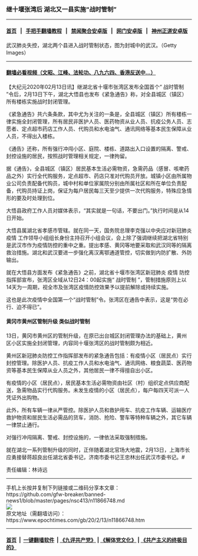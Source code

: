 ### 继十堰张湾后 湖北又一县实施“战时管制”
------------------------

#### [首页](https://github.com/gfw-breaker/banned-news1/blob/master/README.md) &nbsp;&nbsp;|&nbsp;&nbsp; [手把手翻墙教程](https://github.com/gfw-breaker/guides/wiki) &nbsp;&nbsp;|&nbsp;&nbsp; [禁闻聚合安卓版](https://github.com/gfw-breaker/bn-android) &nbsp;&nbsp;|&nbsp;&nbsp; [网门安卓版](https://github.com/oGate2/oGate) &nbsp;&nbsp;|&nbsp;&nbsp; [神州正道安卓版](https://github.com/SzzdOgate/update) 



<div><img alt="" class="aligncenter wp-post-image" src="https://i.epochtimes.com/assets/uploads/2020/02/GettyImages-1200155402-600x400.jpg"/>
<div class="red16 caption">
 武汉肺炎失控，湖北两个县进入战时管制状态，图为封城中的武汉。（Getty Images）
</div>
</div><hr/>

#### [翻墙必看视频（文昭、江峰、法轮功、八九六四、香港反送中...）](https://github.com/gfw-breaker/banned-news1/blob/master/pages/link3.md)

<div><p>
 【大纪元2020年02月13日讯】继湖北省十堰市张湾区发布全国首个“
 <ok href="https://www.epochtimes.com/gb/tag/%E6%88%98%E6%97%B6%E7%AE%A1%E5%88%B6.html">
  战时管制
 </ok>
 ”令后，2月13日下午，湖北大悟县也发布《紧急通告》称，对全县城区（镇区）所有楼栋实施战时封闭管理。
</p>
<p>
 《紧急通告》共六条条款，其中尤为关注的一条是，全县城区（镇区）所有楼栋一律实施全封闭管理，所有居民非医护人员、医药物资从业人员、抗疫公务人员、志愿者、定点超市药店工作人员、代购员和水电油气、通讯网络等基本民生保障从业人员，不得出入楼栋。
</p>
<p>
 《通告》还称，所有强行冲闯小区、庭院、楼栋、道路出入口设置的隔离、警戒、封控设施的居民，按照战时管理相关规定，一律拘留。
</p>
<p>
 据《通告》，全县城区（镇区）居民基本生活必需物资，急需药品（感冒、咳嗽药品之外）实行全代购服务，定点超市、药店只准对代购员开放。城镇小区由所属物业公司负责配备代购员，城中村和单位家属院分别由所属社区和所在单位负责配备，代购员持证上岗，保证为每户居民每三天至少提供一次代购服务，特殊应急情形的要及时处理到位。
</p>
<p>
 大悟县政府工作人员对媒体表示，“其实就是一句话，不要出门。”执行时间是从14日开始。
</p>
<p>
 大悟县属湖北省孝感市管辖。就在同一天，国务院总理李克强以中央应对新冠肺炎
 <ok href="https://www.epochtimes.com/gb/tag/%E7%96%AB%E6%83%85.html">
  疫情
 </ok>
 工作领导小组组长身份主持召开小组会议，会上除了强调继续把湖北省特别是武汉市作为疫情防控的重中之重。提出孝感、黄冈等地要采取和武汉同等的隔离救治措施。湖北和武汉要进一步强化离汉离鄂通道管控，切实做到内防扩散、外防输出。
</p>
<p>
 就在大悟县方面发布《紧急通告》之前，湖北省十堰市张湾区新冠肺炎
 <ok href="https://www.epochtimes.com/gb/tag/%E7%96%AB%E6%83%85.html">
  疫情
 </ok>
 防控指挥部宣布，张湾区全域从12日24：00起实施“
 <ok href="https://www.epochtimes.com/gb/tag/%E6%88%98%E6%97%B6%E7%AE%A1%E5%88%B6.html">
  战时管制
 </ok>
 ”，管制措施原则上以14天为一周期，视全市及张湾区疫情防控效果予以提前解除或持续实施。
</p>
<p>
 这也是此次疫情中全国第一个“战时管制”令。张湾区在通告中表示，这是“势在必行、迫不得已”。
</p>
<h4>
 黄冈市黄州区管制升级 类似战时管制
</h4>
<p>
 13日，黄冈市黄州区的管制升级，在原已出台城区封闭管理办法的基础上，黄州区小区实施全封闭管理，内容同十堰张湾区的战时管制颇为相近。
</p>
<p>
 黄州区新冠肺炎防控工作指挥部发布的紧急通告包括：有疫情小区（居民点）实行封控管理。除医护人员、抗疫工作人员和水电油气、通讯网络、粮食蔬菜、医药物资等基本民生保障从业人员之外，其他居民一律不得擅自出小区。
</p>
<p>
 有疫情的小区（居民点），居民基本生活必需物资由社区（村）组织定点供应商配送，急需物品实行代购服务。未发生疫情的小区（居民点），每户每四天可派一人凭证外出购物。
</p>
<p>
 此外，所有车辆一律从严管控。除医护人员和救护用车、抗疫工作车辆、运输医疗救护物资和居民生活必需品的货车，消防、抢险、警车等特种车辆之外，其它车辆一律禁止通行。
</p>
<p>
 对强行冲闯隔离、警戒、封控设施的，一律依法采取强制措施。
</p>
<p>
 就在湖北一系列管制升级的同时，正伴随着湖北官场大地震，2月13日，上海市长应勇接替蒋超良出任湖北省委书记，济南市委书记王忠林出任武汉市委书记。#
</p>
<p>
 责任编辑：林诗远
</p>
</div>
<hr/>
手机上长按并复制下列链接或二维码分享本文章：<br/>
https://github.com/gfw-breaker/banned-news1/blob/master/pages/nsc413/n11866748.md <br/>
<a href='https://github.com/gfw-breaker/banned-news1/blob/master/pages/nsc413/n11866748.md'><img src='https://github.com/gfw-breaker/banned-news1/blob/master/pages/nsc413/n11866748.md.png'/></a> <br/>
原文地址（需翻墙访问）：https://www.epochtimes.com/gb/20/2/13/n11866748.htm


------------------------
#### [首页](https://github.com/gfw-breaker/banned-news1/blob/master/README.md) &nbsp;|&nbsp; [一键翻墙软件](https://github.com/gfw-breaker/nogfw/blob/master/README.md) &nbsp;| [《九评共产党》](https://github.com/gfw-breaker/9ping.md/blob/master/README.md#九评之一评共产党是什么) | [《解体党文化》](https://github.com/gfw-breaker/jtdwh.md/blob/master/README.md) | [《共产主义的终极目的》](https://github.com/gfw-breaker/gczydzjmd.md/blob/master/README.md)


<img src='http://gfw-breaker.win/banned-news/pages/nsc413/n11866748.md' width='0px' height='0px'/>